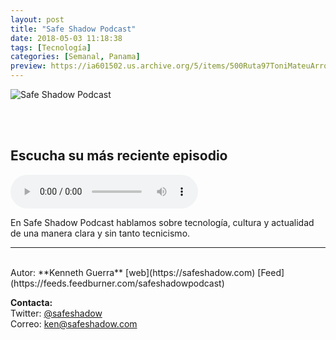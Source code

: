```yaml
---
layout: post
title: "Safe Shadow Podcast"
date: 2018-05-03 11:18:38
tags: [Tecnología]
categories: [Semanal, Panama]
preview: https://ia601502.us.archive.org/5/items/500Ruta97ToniMateuArrom/300Safeshadow-podcast-cover-KennethGuerra.jpg
---
```


![Safe Shadow Podcast](https://ia601502.us.archive.org/5/items/500Ruta97ToniMateuArrom/500Safeshadow-podcast-cover-KennethGuerra.jpg)

<br/>
<br/>

## Escucha su más reciente episodio

<!--reproductor-feed=https://feeds.feedburner.com/safeshadowpodcast-->
<!--reproductor-start-->
<audio id="audio" preload="auto" controls="" src="http://feedproxy.google.com/~r/safeshadowpodcast/~5/fsCEi-nCQ1c/podcast_014_nuestra_informaci_n_disponible_en_la_era_del_internet.mp3"></audio>
<!--reproductor-end-->

En Safe Shadow Podcast hablamos sobre tecnología, cultura y actualidad de una manera clara y sin tanto tecnicismo.  

_ _ _
<br>
Autor: **Kenneth Guerra**  
[web](https://safeshadow.com)  
[Feed](https://feeds.feedburner.com/safeshadowpodcast)  


**Contacta:**  
Twitter: [@safeshadow](https://twitter.com/safeshadow)  
Correo: [ken@safeshadow.com](mailto:ken@safeshadow.com)  
